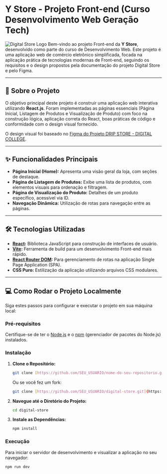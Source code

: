# Y Store - Projeto Front-end (Curso Desenvolvimento Web Geração Tech)

![Digital Store Logo](https://via.placeholder.com/150/007bff/FFFFFF?text=Digital+Store) Bem-vindo ao projeto Front-end da **Y Store**, desenvolvido como parte do curso de Desenvolvimento Web. Este projeto é uma aplicação web de comércio eletrônico simplificada, focada na aplicação prática de tecnologias modernas de Front-end, seguindo os requisitos e o design propostos pela documentação do projeto Digital Store e pelo Figma.

---

## 🚀 Sobre o Projeto

O objetivo principal deste projeto é construir uma aplicação web interativa utilizando **React.js**. Foram implementadas as páginas essenciais (Página Inicial, Listagem de Produtos e Visualização de Produto) com foco na construção lógica, aplicação correta do React, boas práticas de código e conformidade com o design visual fornecido.

O design visual foi baseado no [Figma do Projeto DRIP STORE - DIGITAL COLLEGE](https://www.figma.com/design/cfb4F7ZXMFQmvmTn3PKI4z/DRIP-STORE---DIGITAL-COLLEGE?node-id=22-30).

---

## ✨ Funcionalidades Principais

* **Página Inicial (Home):** Apresenta uma visão geral da loja, com seções de destaque.
* **Página de Listagem de Produtos:** Exibe uma lista de produtos, com elementos visuais para ordenação e filtragem.
* **Página de Visualização do Produto:** Detalhes de um produto específico, acessível via ID.
* **Navegação Dinâmica:** Utilização de rotas para navegação entre as páginas.

---

## 🛠️ Tecnologias Utilizadas

* **[React](https://react.dev/):** Biblioteca JavaScript para construção de interfaces de usuário.
* **[Vite](https://vitejs.dev/):** Ferramenta de build para um desenvolvimento Front-end mais rápido.
* **[React Router DOM](https://reactrouter.com/):** Para gerenciamento de rotas na aplicação Single Page Application (SPA).
* **CSS Puro:** Estilização da aplicação utilizando arquivos CSS modulares.

---

## 💻 Como Rodar o Projeto Localmente

Siga estes passos para configurar e executar o projeto em sua máquina local:

### Pré-requisitos

Certifique-se de ter o [Node.js](https://nodejs.org/en/) e o [npm](https://www.npmjs.com/) (gerenciador de pacotes do Node.js) instalados.

### Instalação

1.  **Clone o Repositório:**
    ```bash
    git clone [https://github.com/SEU_USUARIO/nome-do-seu-repositorio.git](https://github.com/SEU_USUARIO/nome-do-seu-repositorio.git)
    ```
    Ou se você fez um fork:
    ```bash
    git clone [https://github.com/SEU_USUARIO/digital-store.git](https://github.com/SEU_USUARIO/digital-store.git)
    ```
2.  **Navegue até o Diretório do Projeto:**
    ```bash
    cd digital-store
    ```
3.  **Instale as Dependências:**
    ```bash
    npm install
    ```

### Execução

Para iniciar o servidor de desenvolvimento e visualizar a aplicação no seu navegador:

```bash
npm run dev
